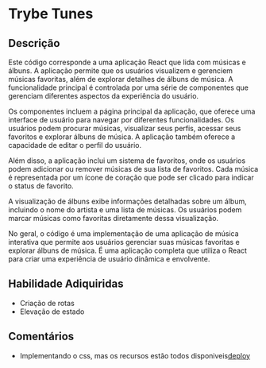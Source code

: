 # Trybe Tunes

## Descrição

Este código corresponde a uma aplicação React que lida com músicas e álbuns. A aplicação permite que os usuários visualizem e gerenciem músicas favoritas, além de explorar detalhes de álbuns de música. A funcionalidade principal é controlada por uma série de componentes que gerenciam diferentes aspectos da experiência do usuário.

Os componentes incluem a página principal da aplicação, que oferece uma interface de usuário para navegar por diferentes funcionalidades. Os usuários podem procurar músicas, visualizar seus perfis, acessar seus favoritos e explorar álbuns de música. A aplicação também oferece a capacidade de editar o perfil do usuário.

Além disso, a aplicação inclui um sistema de favoritos, onde os usuários podem adicionar ou remover músicas de sua lista de favoritos. Cada música é representada por um ícone de coração que pode ser clicado para indicar o status de favorito.

A visualização de álbuns exibe informações detalhadas sobre um álbum, incluindo o nome do artista e uma lista de músicas. Os usuários podem marcar músicas como favoritas diretamente dessa visualização.

No geral, o código é uma implementação de uma aplicação de música interativa que permite aos usuários gerenciar suas músicas favoritas e explorar álbuns de música. É uma aplicação completa que utiliza o React para criar uma experiência de usuário dinâmica e envolvente.

## Habilidade Adiquiridas
  - Criação de rotas
  - Elevação de estado

## Comentários
 -  Implementando o css, mas os recursos estão todos disponiveis[deploy](https://ljpcarvalho-trybetunes.netlify.app)
